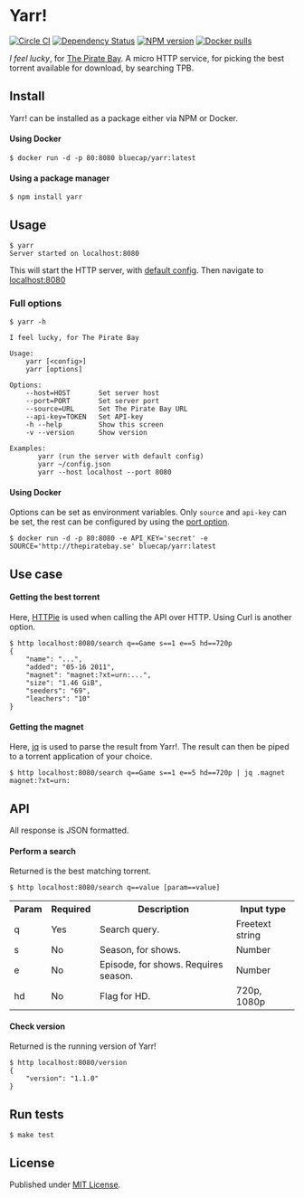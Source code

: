 # Yarr!

[![Circle CI](https://img.shields.io/circleci/project/bluecap-se/yarr.svg)](https://circleci.com/gh/bluecap-se/yarr)
[![Dependency Status](https://img.shields.io/gemnasium/bluecap-se/yarr.svg)](https://gemnasium.com/bluecap-se/yarr)
[![NPM version](https://img.shields.io/npm/v/yarr.svg)](https://www.npmjs.com/package/yarr)
[![Docker pulls](https://img.shields.io/docker/pulls/bluecap/yarr.svg)](https://registry.hub.docker.com/u/bluecap/yarr/)


*I feel lucky*, for [The Pirate Bay](https://thepiratebay.se/). A micro HTTP service,
for picking the best torrent available for download, by searching TPB.

## Install

Yarr! can be installed as a package either via NPM or Docker.

#### Using Docker

```console
$ docker run -d -p 80:8080 bluecap/yarr:latest
```

#### Using a package manager

```console
$ npm install yarr
```

## Usage

```console
$ yarr
Server started on localhost:8080
```

This will start the HTTP server, with [default config](https://github.com/bluecap-se/yarr/blob/master/lib/defaults.json).
Then navigate to [localhost:8080](http://localhost:8080)

### Full options

```console
$ yarr -h

I feel lucky, for The Pirate Bay

Usage:
    yarr [<config>]
    yarr [options]

Options:
    --host=HOST       Set server host
    --port=PORT       Set server port
    --source=URL      Set The Pirate Bay URL
    --api-key=TOKEN   Set API-key
    -h --help         Show this screen
    -v --version      Show version

Examples:
       yarr (run the server with default config)
       yarr ~/config.json
       yarr --host localhost --port 8080
```

#### Using Docker

Options can be set as environment variables. Only `source` and `api-key` can be set, the rest
can be configured by using the [port option](https://docs.docker.com/reference/commandline/run/).

```console
$ docker run -d -p 80:8080 -e API_KEY='secret' -e SOURCE='http://thepiratebay.se' bluecap/yarr:latest
```

## Use case

#### Getting the best torrent

Here, [HTTPie](https://github.com/jakubroztocil/httpie) is used when calling the API over HTTP. Using Curl is another option.

```console
$ http localhost:8080/search q==Game s==1 e==5 hd==720p
{
    "name": "...",
    "added": "05-16 2011",
    "magnet": "magnet:?xt=urn:...",
    "size": "1.46 GiB",
    "seeders": "69",
    "leachers": "10"
}
```

#### Getting the magnet

Here, [jq](http://stedolan.github.io/jq/) is used to parse the result from Yarr!. The result can then be piped to a torrent application of your choice.

```console
$ http localhost:8080/search q==Game s==1 e==5 hd==720p | jq .magnet
magnet:?xt=urn:
```

## API

All response is JSON formatted.

#### Perform a search
Returned is the best matching torrent.

```console
$ http localhost:8080/search q==value [param==value]
```

<table>
    <tr>
        <th>Param</th>
        <th>Required</th>
        <th>Description</th>
        <th>Input type</th>
    </tr>
    <tr>
        <td>q</td>
        <td>Yes</td>
        <td>Search query.</td>
        <td>Freetext string</td>
    </tr>
    <tr>
        <td>s</td>
        <td>No</td>
        <td>Season, for shows.</td>
        <td>Number</td>
    </tr>
    <tr>
        <td>e</td>
        <td>No</td>
        <td>Episode, for shows. Requires season.</td>
        <td>Number</td>
    </tr>
    <tr>
        <td>hd</td>
        <td>No</td>
        <td>Flag for HD.</td>
        <td>720p, 1080p</td>
    </tr>
</table>

#### Check version
Returned is the running version of Yarr!

```console
$ http localhost:8080/version
{
    "version": "1.1.0"
}
```

## Run tests

```console
$ make test
```

## License

Published under [MIT License](https://github.com/bluecap-se/yarr/blob/master/LICENSE).
